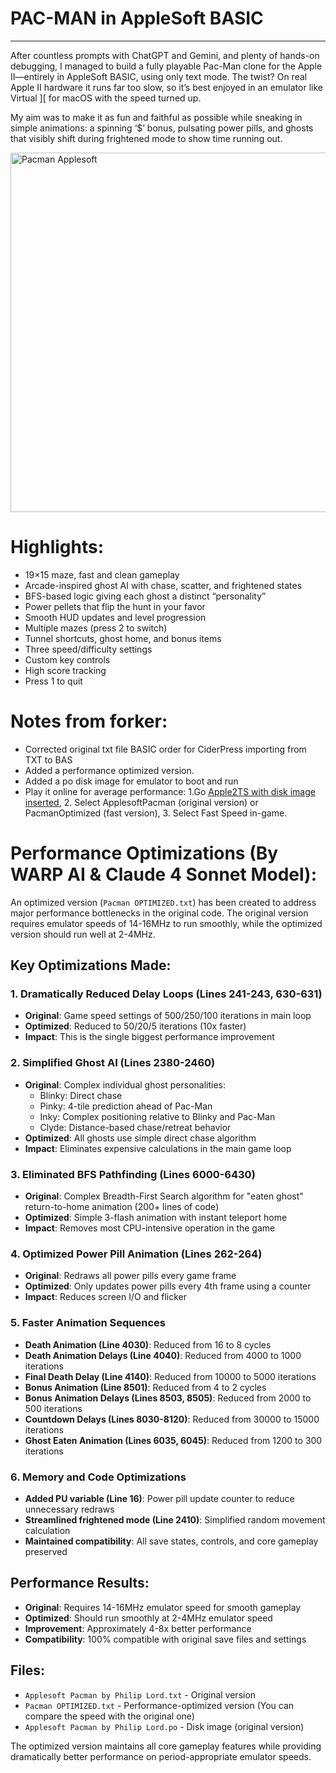 # PAC-MAN in AppleSoft BASIC
____________________________

After countless prompts with ChatGPT and Gemini, and plenty of hands-on debugging, I managed to build a fully playable Pac-Man clone for the Apple II—entirely in AppleSoft BASIC, using only text mode. The twist? On real Apple II hardware it runs far too slow, so it’s best enjoyed in an emulator like Virtual ][ for macOS with the speed turned up.

My aim was to make it as fun and faithful as possible while sneaking in simple animations: a spinning ‘$’ bonus, pulsating power pills, and ghosts that visibly shift during frightened mode to show time running out.

<img width="792" height="575" alt="Pacman Applesoft" src="https://github.com/user-attachments/assets/4d34f8b0-929b-4b65-95f8-b1603eb91e8b" />

# Highlights:

- 19×15 maze, fast and clean gameplay
- Arcade-inspired ghost AI with chase, scatter, and frightened states
- BFS-based logic giving each ghost a distinct “personality”
- Power pellets that flip the hunt in your favor
- Smooth HUD updates and level progression
- Multiple mazes (press 2 to switch)
- Tunnel shortcuts, ghost home, and bonus items
- Three speed/difficulty settings
- Custom key controls
- High score tracking
- Press 1 to quit

# Notes from forker:
- Corrected original txt file BASIC order for CiderPress importing from TXT to BAS
- Added a performance optimized version.
- Added a po disk image for emulator to boot and run
- Play it online for average performance: 1.Go [Apple2TS with disk image inserted](https://anomixer.github.io/apple2ts/#https://raw.githubusercontent.com/anomixer/Applesoft-PACMAN/refs/heads/main/Applesoft%20Pacman%20by%20Philip%20Lord.po), 2. Select ApplesoftPacman (original version) or PacmanOptimized (fast version), 3. Select Fast Speed in-game.


# Performance Optimizations (By WARP AI & Claude 4 Sonnet Model):

An optimized version (`Pacman OPTIMIZED.txt`) has been created to address major performance bottlenecks in the original code. The original version requires emulator speeds of 14-16MHz to run smoothly, while the optimized version should run well at 2-4MHz.

## Key Optimizations Made:

### 1. Dramatically Reduced Delay Loops (Lines 241-243, 630-631)
- **Original**: Game speed settings of 500/250/100 iterations in main loop
- **Optimized**: Reduced to 50/20/5 iterations (10x faster)
- **Impact**: This is the single biggest performance improvement

### 2. Simplified Ghost AI (Lines 2380-2460)
- **Original**: Complex individual ghost personalities:
  - Blinky: Direct chase
  - Pinky: 4-tile prediction ahead of Pac-Man
  - Inky: Complex positioning relative to Blinky and Pac-Man
  - Clyde: Distance-based chase/retreat behavior
- **Optimized**: All ghosts use simple direct chase algorithm
- **Impact**: Eliminates expensive calculations in the main game loop

### 3. Eliminated BFS Pathfinding (Lines 6000-6430)
- **Original**: Complex Breadth-First Search algorithm for "eaten ghost" return-to-home animation (200+ lines of code)
- **Optimized**: Simple 3-flash animation with instant teleport home
- **Impact**: Removes most CPU-intensive operation in the game

### 4. Optimized Power Pill Animation (Lines 262-264)
- **Original**: Redraws all power pills every game frame
- **Optimized**: Only updates power pills every 4th frame using a counter
- **Impact**: Reduces screen I/O and flicker

### 5. Faster Animation Sequences
- **Death Animation (Line 4030)**: Reduced from 16 to 8 cycles
- **Death Animation Delays (Line 4040)**: Reduced from 4000 to 1000 iterations
- **Final Death Delay (Line 4140)**: Reduced from 10000 to 5000 iterations
- **Bonus Animation (Line 8501)**: Reduced from 4 to 2 cycles
- **Bonus Animation Delays (Lines 8503, 8505)**: Reduced from 2000 to 500 iterations
- **Countdown Delays (Lines 8030-8120)**: Reduced from 30000 to 15000 iterations
- **Ghost Eaten Animation (Lines 6035, 6045)**: Reduced from 1200 to 300 iterations

### 6. Memory and Code Optimizations
- **Added PU variable (Line 16)**: Power pill update counter to reduce unnecessary redraws
- **Streamlined frightened mode (Line 2410)**: Simplified random movement calculation
- **Maintained compatibility**: All save states, controls, and core gameplay preserved

## Performance Results:
- **Original**: Requires 14-16MHz emulator speed for smooth gameplay
- **Optimized**: Should run smoothly at 2-4MHz emulator speed
- **Improvement**: Approximately 4-8x better performance
- **Compatibility**: 100% compatible with original save files and settings

## Files:
- `Applesoft Pacman by Philip Lord.txt` - Original version
- `Pacman OPTIMIZED.txt` - Performance-optimized version (You can compare the speed with the original one)
- `Applesoft Pacman by Philip Lord.po` - Disk image (original version)

The optimized version maintains all core gameplay features while providing dramatically better performance on period-appropriate emulator speeds.
